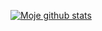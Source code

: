 [![Moje github stats](https://github-readme-stats.vercel.app/api?username=TheXer&theme=synthwave&show_icons=true&count_private=true)](https://github.com/anuraghazra/github-readme-stats)
